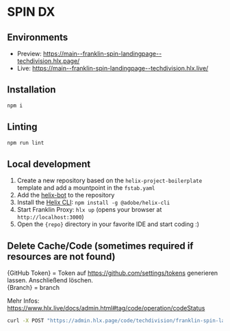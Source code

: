 # SPIN DX

## Environments
- Preview: https://main--franklin-spin-landingpage--techdivision.hlx.page/
- Live: https://main--franklin-spin-landingpage--techdivision.hlx.live/

## Installation

```sh
npm i
```

## Linting

```sh
npm run lint
```

## Local development

1. Create a new repository based on the `helix-project-boilerplate` template and add a mountpoint in the `fstab.yaml`
1. Add the [helix-bot](https://github.com/apps/helix-bot) to the repository
1. Install the [Helix CLI](https://github.com/adobe/helix-cli): `npm install -g @adobe/helix-cli`
1. Start Franklin Proxy: `hlx up` (opens your browser at `http://localhost:3000`)
1. Open the `{repo}` directory in your favorite IDE and start coding :)

## Delete Cache/Code (sometimes required if resources are not found)
{GitHub Token} = Token auf https://github.com/settings/tokens generieren lassen. Anschließend löschen.  
{Branch} = branch

Mehr Infos: https://www.hlx.live/docs/admin.html#tag/code/operation/codeStatus

```sh
curl -X POST "https://admin.hlx.page/code/techdivision/franklin-spin-landingpage/{branch}/*?branch={branch}" -H "x-github-token: {GitHub token}"
```
